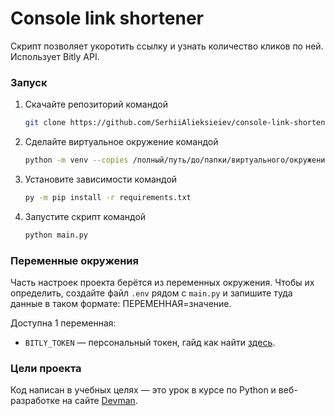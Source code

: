 # Console link shortener

Скрипт позволяет укоротить ссылку и узнать количество кликов по ней. Использует Bitly API.
 
### Запуск
1. Скачайте репозиторий командой

  	```sh
  	git clone https://github.com/SerhiiAlieksieiev/console-link-shortener.git
	```
	
2. Сделайте виртуальное окружение командой

	```sh
    python -m venv --copies /полный/путь/до/папки/виртуального/окружения 
    ```
	
3. Установите зависимости  командой 

	```sh
    py -m pip install -r requirements.txt
    ```

4. Запустите скрипт командой 

	```sh
    python main.py
    ```
 
### Переменные окружения
Часть настроек проекта берётся из переменных окружения. Чтобы их определить, создайте файл `.env` рядом  с `main.py` и запишите туда данные в таком формате: ПЕРЕМЕННАЯ=значение.

Доступна 1 переменная:
- `BITLY_TOKEN` — персональный токен, гайд как найти [здесь](https://support.bitly.com/hc/en-us/articles/230647907-How-do-I-generate-an-OAuth-access-token-for-the-Bitly-API-).


### Цели проекта
Код написан в учебных целях — это урок в курсе по Python и веб-разработке на сайте [Devman](https://dvmn.org/referrals/eC72w2BASG9Zj3T7iMTSsxDbHXthCmJmeLKBNfwf/).
